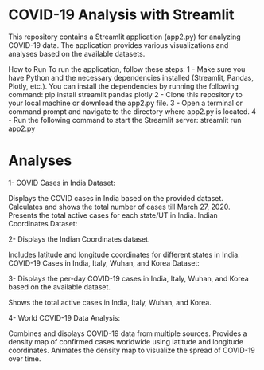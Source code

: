 # COVID-19 Analysis with Streamlit
This repository contains a Streamlit application (app2.py) for analyzing COVID-19 data. The application provides various visualizations and analyses based on the available datasets.

How to Run
To run the application, follow these steps:
1 - Make sure you have Python and the necessary dependencies installed (Streamlit, Pandas, Plotly, etc.). You can install the dependencies by running the following command:
    pip install streamlit pandas plotly
2 - Clone this repository to your local machine or download the app2.py file.
3 - Open a terminal or command prompt and navigate to the directory where app2.py is located.
4 - Run the following command to start the Streamlit server:
    streamlit run app2.py

# Analyses
1- COVID Cases in India Dataset:

Displays the COVID cases in India based on the provided dataset.
Calculates and shows the total number of cases till March 27, 2020.
Presents the total active cases for each state/UT in India.
Indian Coordinates Dataset:

2- Displays the Indian Coordinates dataset.

Includes latitude and longitude coordinates for different states in India.
COVID-19 Cases in India, Italy, Wuhan, and Korea Dataset:

3- Displays the per-day COVID-19 cases in India, Italy, Wuhan, and Korea based on the available dataset.

Shows the total active cases in India, Italy, Wuhan, and Korea.

4- World COVID-19 Data Analysis:

Combines and displays COVID-19 data from multiple sources.
Provides a density map of confirmed cases worldwide using latitude and longitude coordinates.
Animates the density map to visualize the spread of COVID-19 over time.
